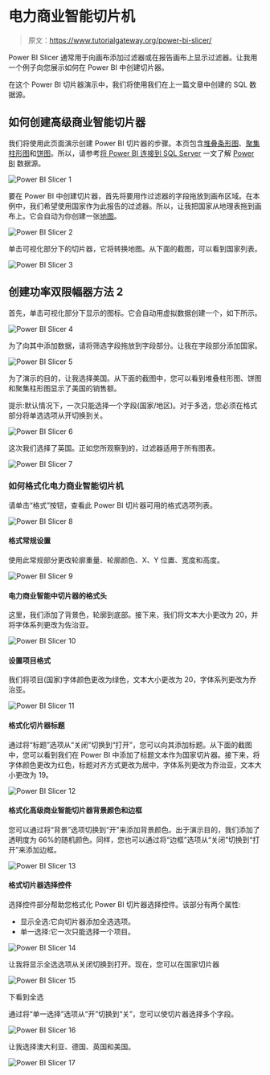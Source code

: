 # 电力商业智能切片机

> 原文：<https://www.tutorialgateway.org/power-bi-slicer/>

Power BI Slicer 通常用于向画布添加过滤器或在报告画布上显示过滤器。让我用一个例子向您展示如何在 Power BI 中创建切片器。

在这个 Power BI 切片器演示中，我们将使用我们在上一篇文章中创建的 SQL 数据源。

## 如何创建高级商业智能切片器

我们将使用此页面演示创建 Power BI 切片器的步骤。本页包含[堆叠条形图](https://www.tutorialgateway.org/power-bi-stacked-bar-chart/)、[聚集柱形图](https://www.tutorialgateway.org/clustered-column-chart-in-power-bi/)和[饼图](https://www.tutorialgateway.org/pie-chart-in-power-bi/)。所以，请参考[将 Power BI 连接到 SQL Server](https://www.tutorialgateway.org/connect-power-bi-to-sql-server/) 一文了解 [Power BI](https://www.tutorialgateway.org/power-bi-tutorial/) 数据源。

![Power BI Slicer 1](img/b749ee9dd864100d4bd31a9f339a4762.png)

要在 Power BI 中创建切片器，首先将要用作过滤器的字段拖放到画布区域。在本例中，我们希望使用国家作为此报告的过滤器。所以，让我把国家从地理表拖到画布上。它会自动为你创建一张[地图](https://www.tutorialgateway.org/create-a-map-in-power-bi/)。

![Power BI Slicer 2](img/ff750780abe8a2ed3ac708ae06e1ffa7.png)

单击可视化部分下的切片器，它将转换地图。从下面的截图，可以看到国家列表。

![Power BI Slicer 3](img/7c13ac832e77f73fe48fc37c7ed1cf95.png)

## 创建功率双限幅器方法 2

首先，单击可视化部分下显示的图标。它会自动用虚拟数据创建一个，如下所示。

![Power BI Slicer 4](img/9401f621b30f8068d6ad6ecc2394d49b.png)

为了向其中添加数据，请将筛选字段拖放到字段部分。让我在字段部分添加国家。

![Power BI Slicer 5](img/ae56d96c0f778a683df5e21de3cff0f3.png)

为了演示的目的，让我选择美国。从下面的截图中，您可以看到堆叠柱形图、饼图和聚集柱形图显示了美国的销售额。

提示:默认情况下，一次只能选择一个字段(国家/地区)。对于多选，您必须在格式部分将单选选项从开切换到关。

![Power BI Slicer 6](img/c88a1a56cf53ccfb635b87d4a4f9eaf7.png)

这次我们选择了英国。正如您所观察到的，过滤器适用于所有图表。

![Power BI Slicer 7](img/1281c9ae74684cfd56b3a0ef2f99fce4.png)

### 如何格式化电力商业智能切片机

请单击“格式”按钮，查看此 Power BI 切片器可用的格式选项列表。

![Power BI Slicer 8](img/c942d807638b53fc97adf0228f199307.png)

#### 格式常规设置

使用此常规部分更改轮廓重量、轮廓颜色、X、Y 位置、宽度和高度。

![Power BI Slicer 9](img/733c255e20be651105051c86326044f8.png)

#### 电力商业智能中切片器的格式头

这里，我们添加了背景色，轮廓到底部。接下来，我们将文本大小更改为 20，并将字体系列更改为佐治亚。

![Power BI Slicer 10](img/a0cf960d0eab478cd9c5ebd2c5c886fb.png)

#### 设置项目格式

我们将项目(国家)字体颜色更改为绿色，文本大小更改为 20，字体系列更改为乔治亚。

![Power BI Slicer 11](img/8f6cb844dc77230b4280165307777de0.png)

#### 格式化切片器标题

通过将“标题”选项从“关闭”切换到“打开”，您可以向其添加标题。从下面的截图中，您可以看到我们在 Power BI 中添加了标题文本作为国家切片器。接下来，将字体颜色更改为红色，标题对齐方式更改为居中，字体系列更改为乔治亚，文本大小更改为 19。

![Power BI Slicer 12](img/ed8c68feecb3f928d568222d4a13b705.png)

#### 格式化高级商业智能切片器背景颜色和边框

您可以通过将“背景”选项切换到“开”来添加背景颜色。出于演示目的，我们添加了透明度为 66%的随机颜色。同样，您也可以通过将“边框”选项从“关闭”切换到“打开”来添加边框。

![Power BI Slicer 13](img/5ee70ae603b7a7ff8628101c0ea3b929.png)

#### 格式切片器选择控件

选择控件部分帮助您格式化 Power BI 切片器选择控件。该部分有两个属性:

*   显示全选:它向切片器添加全选选项。
*   单一选择:它一次只能选择一个项目。

![Power BI Slicer 14](img/c57ecac7bfd6067e850ef0e6fbdb459f.png)

让我将显示全选选项从关闭切换到打开。现在，您可以在国家切片器

![Power BI Slicer 15](img/84a368f6f1243fe643046ee8b0d881ae.png)

下看到全选

通过将“单一选择”选项从“开”切换到“关”，您可以使切片器选择多个字段。

![Power BI Slicer 16](img/a92401a82c56753d8eaa9a887fd142c8.png)

让我选择澳大利亚、德国、英国和美国。

![Power BI Slicer 17](img/da8ead53e0e08af5a61635452ff28b3c.png)
